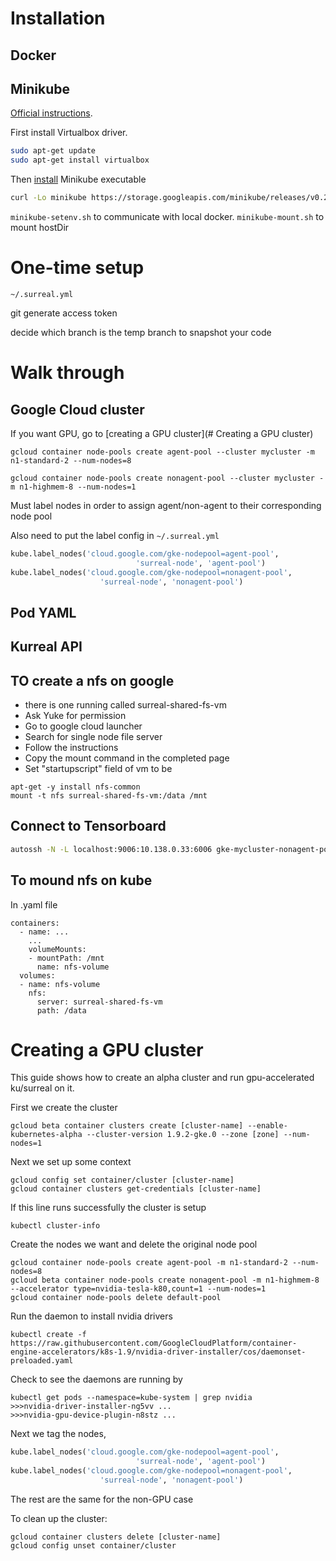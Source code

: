 # Installation

## Docker

## Minikube

[Official instructions](https://kubernetes.io/docs/tasks/tools/install-minikube/).

First install Virtualbox driver.

```bash
sudo apt-get update
sudo apt-get install virtualbox
```

Then [install](https://github.com/kubernetes/minikube/releases) Minikube executable

```bash
curl -Lo minikube https://storage.googleapis.com/minikube/releases/v0.25.0/minikube-linux-amd64 && chmod +x minikube && sudo mv minikube /usr/local/bin/
```

`minikube-setenv.sh` to communicate with local docker.
`minikube-mount.sh` to mount hostDir

# One-time setup

`~/.surreal.yml`

git generate access token

decide which branch is the temp branch to snapshot your code

# Walk through

## Google Cloud cluster
If you want GPU, go to [creating a GPU cluster](# Creating a GPU cluster)
```
gcloud container node-pools create agent-pool --cluster mycluster -m n1-standard-2 --num-nodes=8

gcloud container node-pools create nonagent-pool --cluster mycluster -m n1-highmem-8 --num-nodes=1
```

Must label nodes in order to assign agent/non-agent to their corresponding node pool

Also need to put the label config in `~/.surreal.yml`

```python
kube.label_nodes('cloud.google.com/gke-nodepool=agent-pool',
                            'surreal-node', 'agent-pool')
kube.label_nodes('cloud.google.com/gke-nodepool=nonagent-pool',
                    'surreal-node', 'nonagent-pool')
```

## Pod YAML

## Kurreal API

## TO create a nfs on google
* there is one running called surreal-shared-fs-vm
* Ask Yuke for permission
* Go to google cloud launcher
* Search for single node file server
* Follow the instructions
* Copy the mount command in the completed page
* Set "startupscript" field of vm to be
```
apt-get -y install nfs-common
mount -t nfs surreal-shared-fs-vm:/data /mnt
```

## Connect to Tensorboard

```bash
autossh -N -L localhost:9006:10.138.0.33:6006 gke-mycluster-nonagent-pool-0b0a9484-l3kg.us-west1-b.<gcloud-url>
```



## To mound nfs on kube
In .yaml file
```
containers:
  - name: ...
    ...
    volumeMounts:
    - mountPath: /mnt
      name: nfs-volume
  volumes:
  - name: nfs-volume
    nfs:
      server: surreal-shared-fs-vm
      path: /data
```

# Creating a GPU cluster
This guide shows how to create an alpha cluster and run gpu-accelerated ku/surreal on it.

First we create the cluster
```
gcloud beta container clusters create [cluster-name] --enable-kubernetes-alpha --cluster-version 1.9.2-gke.0 --zone [zone] --num-nodes=1
```

Next we set up some context
```
gcloud config set container/cluster [cluster-name]
gcloud container clusters get-credentials [cluster-name]
```

If this line runs successfully the cluster is setup
```
kubectl cluster-info
```

Create the nodes we want and delete the original node pool
```
gcloud container node-pools create agent-pool -m n1-standard-2 --num-nodes=8
gcloud beta container node-pools create nonagent-pool -m n1-highmem-8 --accelerator type=nvidia-tesla-k80,count=1 --num-nodes=1
gcloud container node-pools delete default-pool
```

Run the daemon to install nvidia drivers
```
kubectl create -f https://raw.githubusercontent.com/GoogleCloudPlatform/container-engine-accelerators/k8s-1.9/nvidia-driver-installer/cos/daemonset-preloaded.yaml
```

Check to see the daemons are running by 
```
kubectl get pods --namespace=kube-system | grep nvidia
>>>nvidia-driver-installer-ng5vv ...
>>>nvidia-gpu-device-plugin-n8stz ...
```

Next we tag the nodes, 
```python
kube.label_nodes('cloud.google.com/gke-nodepool=agent-pool',
                            'surreal-node', 'agent-pool')
kube.label_nodes('cloud.google.com/gke-nodepool=nonagent-pool',
                    'surreal-node', 'nonagent-pool')
```
The rest are the same for the non-GPU case

To clean up the cluster:
```
gcloud container clusters delete [cluster-name]
gcloud config unset container/cluster
```